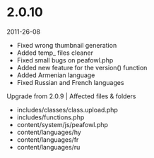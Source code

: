 # 2.0.10

2011-26-08

- Fixed wrong thumbnail generation
- Added temp_ files cleaner
- Fixed small bugs on peafowl.php
- Added new feature for the version() function
- Added Armenian language
- Fixed Russian and French languages

Upgrade from 2.0.9 | Affected files & folders

- includes/classes/class.upload.php
- includes/functions.php
- content/system/js/peafowl.php
- content/languages/hy
- content/languages/fr
- content/languages/ru
